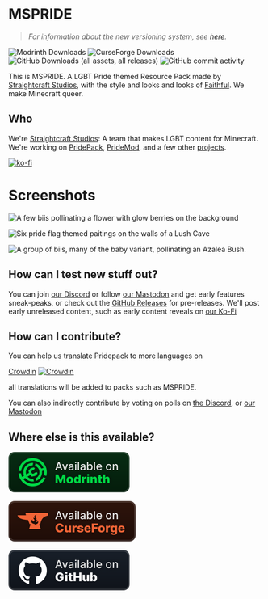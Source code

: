 <script lang="ts">

import Badge from '$lib/components/BadgeRaw.svelte';

import Badges from '$lib/components/Badges.svelte';

import Picture from '$lib/components/Picture.svelte';

  

import social from '$lib/vars/social';

</script>

  

<!-- Cuties -->

# MSPRIDE

> *For information about the new versioning system, see [here](https://github.com/Pridecraft-Studios/pridepack/blob/format17/VERSIONING.md).*

![Modrinth Downloads](https://img.shields.io/modrinth/dt/invalid?logo=modrinth&label=Modrinth%20downloads&color=%231bd96a&style=for-the-badge) ![CurseForge Downloads](https://img.shields.io/curseforge/dt/invalid?logo=curseforge&label=CurseForge%20Downloads&color=%23f16436&style=for-the-badge) ![GitHub Downloads (all assets, all releases)](https://img.shields.io/github/downloads/pridecraft-studios/mspride/total?style=for-the-badge&logo=github&label=Github%20Downloads) ![GitHub commit activity](https://img.shields.io/github/commit-activity/t/pridecraft-studios/mspride?style=for-the-badge&logo=github)

This is MSPRIDE. A LGBT Pride themed Resource Pack made by [Straightcraft Studios](https://git.pridecraft.gay/), with the style and looks and looks of [Faithful](https://faithfulpack.net/). We make Minecraft queer.

## Who

We're [Straightcraft Studios](https://pridecraft.gay): A team that makes LGBT content for Minecraft. We're working on [PridePack](https://git.pridecraft.gay/PridePack), [PrideMod](https://git.pridecraft.gay/PrideMod), and a few other [projects](https://github.com/orgs/Pridecraft-Studios/repositories).

[![ko-fi](https://rawcdn.githack.com/intergrav/devins-badges/1aec26abb75544baec37249f42008b2fcc0e731f/assets/cozy/donate/kofi-plural_vector.svg)](https://ko-fi.com/W7W4NLJWR)

# Screenshots

  

![A few biis pollinating a flower with glow berries on the background](https://cdn.modrinth.com/data/yPbBrzEX/images/f74e7f243502e23ec6f8805d38a4c6a5a06df292.png)

![Six pride flag themed paitings on the walls of a Lush Cave](https://cdn.modrinth.com/data/yPbBrzEX/images/f1798d383e8654db8ad0f4f8702a8d2401740e1a.png)

![A group of biis, many of the baby variant, pollinating an Azalea Bush.](https://cdn.modrinth.com/data/yPbBrzEX/images/117a6d9341620d97ba32b31c45677019e764d635.png)

  

## How can I test new stuff out?

You can join [our Discord](https://discord.pridecraft.gay) or follow [our Mastodon](https://tech.lgbt/@pridecraft) and get early features sneak-peaks, or check out the [GitHub Releases](https://git.pridecraft.gay/PridePack) for pre-releases. We'll post early unreleased content, such as early content reveals on [our Ko-Fi](https://ko-fi.com/W7W4NLJWR)

## How can I contribute?

You can help us translate Pridepack to more languages on

[Crowdin](https://crowdin.com/project/pridepack/settings) [![Crowdin](https://badges.crowdin.net/pridepack/localized.svg)](https://crowdin.com/project/pridepack)

all translations will be added to packs such as MSPRIDE.

You can also indirectly contribute by voting on polls on [the Discord](https://discord.pridecraft.gay), or [our Mastodon](https://tech.lgbt/@pridecraft)

## Where else is this available?

<div class="badges">

<a href="https://modrinth.com/resourcepack/faithfulpride" title="Available on Modrinth"><img src="https://raw.githubusercontent.com/intergrav/devins-badges/1aec26abb75544baec37249f42008b2fcc0e731f/assets/cozy/available/modrinth_vector.svg" alt="Available on Modrinth"/></a>

  

<a href="https://www.curseforge.com/minecraft/texture-packs/faithful-pride" title="Available on CurseForge"><img src="https://raw.githubusercontent.com/intergrav/devins-badges/1aec26abb75544baec37249f42008b2fcc0e731f/assets/cozy/available/curseforge_vector.svg" alt="Available on CurseForge"/></a>

  

<a href="https://github.com/Pridecraft-Studios/faithfulpride" title="Available on GitHub"><img src="https://raw.githubusercontent.com/intergrav/devins-badges/1aec26abb75544baec37249f42008b2fcc0e731f/assets/cozy/available/github_vector.svg" alt="Available on GitHub"/></a>

  

<!-- <a href="https://tlmods.org/en/resourcepacks/pride-pack/" title="Stolen by TLMods, not that you should download from here."><img src="https://raw.githubusercontent.com/blryface/blurrybadges/88c6971e38f189d9dc9393c8a4933974559c3c1d/badges/svg/Stolen%20By%20TLMods.svg" alt="Stolen by TLMods"/></a>

  

<a href="https://www.planetminecraft.com/texture-pack/pridepack-5-0-a-pride-resource-pack-for-minecraft/" title="Available on PlanetMinecraft"><img src="https://github.com/blryface/blurrybadges/blob/main/badges/1Xpng/Avaliable%20On%20PMC@1x.png?raw=true" alt="Available on PlanetMinecraft"/></a>

  

<Badge id="nineminecraft" rel="me" link="https://www.9minecraft.net/pride-resource-pack/" name="9Minecraft" head="Stolen by" title="Stolen by 9Minecraft, not that you should download from here."/> -->

</div>